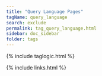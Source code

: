 ```yaml
---
title: "Query Language Pages"
tagName: query_language
search: exclude
permalink: tag_query_language.html
sidebar: doc_sidebar
folder: tags
---
```

{% include taglogic.html %}

{% include links.html %}
